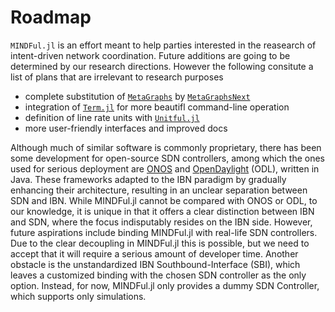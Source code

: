# Roadmap

`MINDFul.jl` is an effort meant to help parties interested in the reasearch of intent-driven network coordination.
Future additions are going to be determined by our research directions.
However the following consitute a list of plans that are irrelevant to research purposes
- complete substitution of [`MetaGraphs`](https://github.com/JuliaGraphs/MetaGraphs.jl) by [`MetaGraphsNext`](https://github.com/JuliaGraphs/MetaGraphsNext.jl)
- integration of [`Term.jl`](https://github.com/FedeClaudi/Term.jl) for more beautifl command-line operation
- definition of line rate units with [`Unitful.jl`](https://painterqubits.github.io/Unitful.jl/stable/)
- more user-friendly interfaces and improved docs

Although much of similar software is commonly proprietary, there has been some development for open-source SDN controllers, among which the ones used for serious deployment are [ONOS](https://opennetworking.org/onos/) and [OpenDaylight](https://www.opendaylight.org/) (ODL), written in Java. These frameworks adapted to the IBN paradigm by gradually enhancing their architecture, resulting in an unclear separation between SDN and IBN. While MINDFul.jl cannot be compared with ONOS or ODL, to our knowledge, it is unique in that it offers a clear distinction between IBN and SDN, where the focus indisputably resides on the IBN side. However, future aspirations include binding MINDFul.jl with real-life SDN controllers. Due to the clear decoupling in MINDFul.jl this is possible, but we need to accept that it will require a serious amount of developer time. Another obstacle is the unstandardized IBN Southbound-Interface (SBI), which leaves a customized binding with the chosen SDN controller as the only option. Instead, for now, MINDFul.jl only provides a dummy SDN Controller, which supports only simulations.
